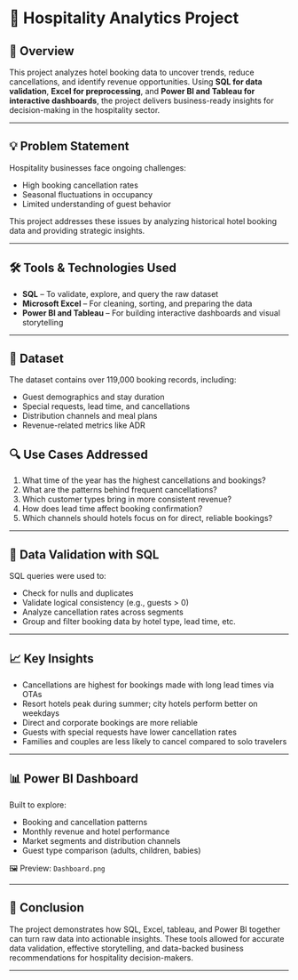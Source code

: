 # 🏨 Hospitality Analytics Project

## 📌 Overview

This project analyzes hotel booking data to uncover trends, reduce cancellations, and identify revenue opportunities. Using **SQL for data validation**, **Excel for preprocessing**, and **Power BI and Tableau for interactive dashboards**, the project delivers business-ready insights for decision-making in the hospitality sector.

---

## 💡 Problem Statement

Hospitality businesses face ongoing challenges:

- High booking cancellation rates  
- Seasonal fluctuations in occupancy  
- Limited understanding of guest behavior  

This project addresses these issues by analyzing historical hotel booking data and providing strategic insights.

---

## 🛠 Tools & Technologies Used

- **SQL** – To validate, explore, and query the raw dataset  
- **Microsoft Excel** – For cleaning, sorting, and preparing the data  
- **Power BI and Tableau** – For building interactive dashboards and visual storytelling  

---

## 📁 Dataset

The dataset contains over 119,000 booking records, including:

- Guest demographics and stay duration  
- Special requests, lead time, and cancellations  
- Distribution channels and meal plans  
- Revenue-related metrics like ADR  


## 🔍 Use Cases Addressed

1. What time of the year has the highest cancellations and bookings?  
2. What are the patterns behind frequent cancellations?  
3. Which customer types bring in more consistent revenue?  
4. How does lead time affect booking confirmation?  
5. Which channels should hotels focus on for direct, reliable bookings?

---

## 🔬 Data Validation with SQL

SQL queries were used to:

- Check for nulls and duplicates  
- Validate logical consistency (e.g., guests > 0)  
- Analyze cancellation rates across segments  
- Group and filter booking data by hotel type, lead time, etc.


---

## 📈 Key Insights

- Cancellations are highest for bookings made with long lead times via OTAs  
- Resort hotels peak during summer; city hotels perform better on weekdays  
- Direct and corporate bookings are more reliable  
- Guests with special requests have lower cancellation rates  
- Families and couples are less likely to cancel compared to solo travelers

---

## 📊 Power BI Dashboard

Built to explore:

- Booking and cancellation patterns  
- Monthly revenue and hotel performance  
- Market segments and distribution channels  
- Guest type comparison (adults, children, babies)

🖼️ Preview: `Dashboard.png`

---

## 🧠 Conclusion

The project demonstrates how SQL, Excel, tableau, and Power BI together can turn raw data into actionable insights. These tools allowed for accurate data validation, effective storytelling, and data-backed business recommendations for hospitality decision-makers.

---

